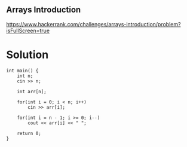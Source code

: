 ## Arrays Introduction

https://www.hackerrank.com/challenges/arrays-introduction/problem?isFullScreen=true

# Solution
```
int main() {
    int n;
    cin >> n;
    
    int arr[n];
    
    for(int i = 0; i < n; i++)
        cin >> arr[i];
    
    for(int i = n - 1; i >= 0; i--)
        cout << arr[i] << " ";
    
    return 0;
}

```
